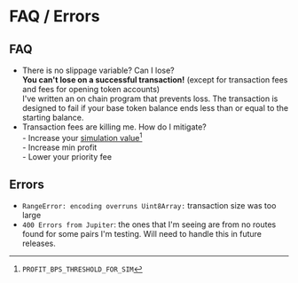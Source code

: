 # FAQ / Errors

## FAQ

* There is no slippage variable? Can I lose?\
  **You can't lose on a successful transaction!** (except for transaction fees and fees for opening token accounts)\
  I've written an on chain program that prevents loss. The transaction is designed to fail if your base token balance ends less than or equal to the starting balance. &#x20;
* Transaction fees are killing me. How do I mitigate?\
  \- Increase your [simulation value](#user-content-fn-1)[^1]\
  \- Increase min profit\
  \- Lower your priority fee

## Errors

* `RangeError: encoding overruns Uint8Array:` transaction size was too large
* `400 Errors from Jupiter`: the ones that I'm seeing are from no routes found for some pairs I'm testing. Will need to handle this in future releases.



[^1]: `PROFIT_BPS_THRESHOLD_FOR_SIM`
